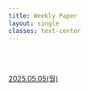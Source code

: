 ```yaml
---
title: Weekly Paper
layout: single
classes: text-center
---
```



<br>
<br>

<a href="/2025/05/05/wp-01.html">2025.05.05(월)</a><br>



